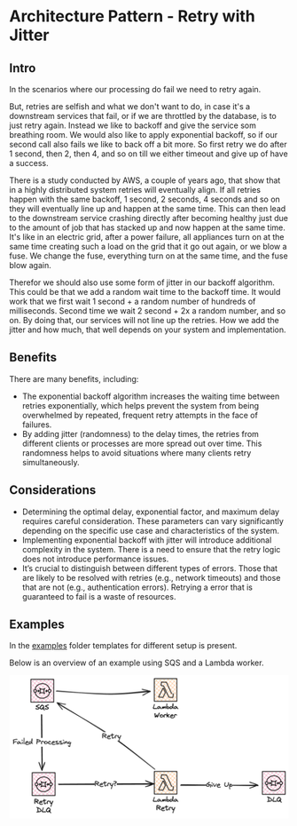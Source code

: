 # Architecture Pattern - Retry with Jitter

## Intro

In the scenarios where our processing do fail we need to retry again.

But, retries are selfish and what we don't want to do, in case it's a downstream services that fail, or if we are throttled by the database, is to just retry again. Instead we like to backoff and give the service som breathing room. We would also like to apply exponential backoff, so if our second call also fails we like to back off a bit more. So first retry we do after 1 second, then 2, then 4, and so on till we either timeout and give up of have a success.

There is a study conducted by AWS, a couple of years ago, that show that in a highly distributed system retries will eventually align. If all retries happen with the same backoff, 1 second, 2 seconds, 4 seconds and so on they will eventually line up and happen at the same time. This can then lead to the downstream service crashing directly after becoming healthy just due to the amount of job that has stacked up and now happen at the same time. It's like in an electric grid, after a power failure, all appliances turn on at the same time creating such a load on the grid that it go out again, or we blow a fuse. We change the fuse, everything turn on at the same time, and the fuse blow again.

Therefor we should also use some form of jitter in our backoff algorithm. This could be that we add a random wait time to the backoff time. It would work that we first wait 1 second + a random number of hundreds of milliseconds. Second time we wait 2 second + 2x a random number, and so on. By doing that, our services will not line up the retries. How we add the jitter and how much, that well depends on your system and implementation.

## Benefits

There are many benefits, including:

* The exponential backoff algorithm increases the waiting time between retries exponentially, which helps prevent the system from being overwhelmed by repeated, frequent retry attempts in the face of failures.
* By adding jitter (randomness) to the delay times, the retries from different clients or processes are more spread out over time. This randomness helps to avoid situations where many clients retry simultaneously.

## Considerations

* Determining the optimal delay, exponential factor, and maximum delay requires careful consideration. These parameters can vary significantly depending on the specific use case and characteristics of the system.
* Implementing exponential backoff with jitter will introduce additional complexity in the system. There is a need to ensure that the retry logic does not introduce performance issues.
* It’s crucial to distinguish between different types of errors. Those that are likely to be resolved with retries (e.g., network timeouts) and those that are not (e.g., authentication errors). Retrying a error that is guaranteed to fail is a waste of resources.

## Examples

In the [examples](examples/) folder templates for different setup is present.

Below is an overview of an example using SQS and a Lambda worker.

![pattern example](images/example.png)
